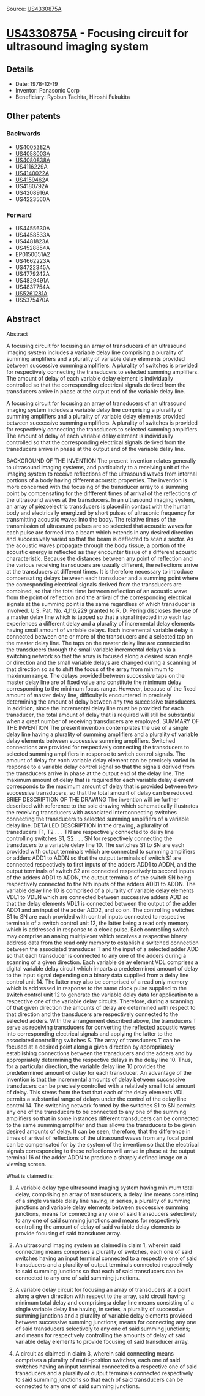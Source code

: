 Source: [US4330875A](https://patents.google.com/patent/US4330875A)

# [US4330875A](US4330875A.md) - Focusing circuit for ultrasound imaging system

## Details

* Date: 1978-12-19
* Inventor: Panasonic Corp
* Beneficiary: Ryobun Tachita, Hiroshi Fukukita

## Other patents

### Backwards
 * [US4005382A](US4005382A.md)
 * [US4058003A](US4058003A.md)
 * [US4080838A](US4080838A.md)
 * US4116229A
 * [US4140022A](US4140022A.md)
 * [US4159462](US4159462.md)A
 * US4180792A
 * US4208916A
 * US4223560A
### Forward
 * US4455630A
 * US4458533A
 * US4481823A
 * US4528854A
 * EP0150051A2
 * US4662223A
 * [US4722345A](US4722345A.md)
 * US4779242A
 * US4829491A
 * US4837754A
 * [US5261281A](US5261281A.md)
 * US5375470A
## Abstract

Abstract

A focusing circuit for focusing an array of transducers of an ultrasound imaging system includes a variable delay line comprising a plurality of summing amplifiers and a plurality of variable delay elements provided between successive summing amplifiers. A plurality of switches is provided for respectively connecting the transducers to selected summing amplifiers. The amount of delay of each variable delay element is individually controlled so that the corresponding electrical signals derived from the transducers arrive in phase at the output end of the variable delay line.



A focusing circuit for focusing an array of transducers of an ultrasound imaging system includes a variable delay line comprising a plurality of summing amplifiers and a plurality of variable delay elements provided between successive summing amplifiers. A plurality of switches is provided for respectively connecting the transducers to selected summing amplifiers. The amount of delay of each variable delay element is individually controlled so that the corresponding electrical signals derived from the transducers arrive in phase at the output end of the variable delay line.

BACKGROUND OF THE INVENTION
The present invention relates generally to ultrasound imaging systems, and particularly to a receiving unit of the imaging system to receive reflections of the ultrasound waves from internal portions of a body having different acoustic properties. The invention is more concerned with the focusing of the transducer array to a summing point by compensating for the diffferent times of arrival of the reflections of the ultrasound waves at the transducers.
In an ultrasound imaging system, an array of piezoelectric transducers is placed in contact with the human body and electrically energized by short pulses of ultrasonic frequency for transmitting acoustic waves into the body. The relative times of the transmission of ultrasound pulses are so selected that acoustic waves for each pulse are formed into a beam which extends in any desired direction and successively varied so that the beam is deflected to scan a sector. As the acoustic waves propagate through the body tissue, a portion of the acoustic energy is reflected as they encounter tissue of a different acoustic characteristic. Because the distances between any point of reflection and the various receiving transducers are usually different, the reflections arrive at the transducers at different times. It is therefore necessary to introduce compensating delays between each transducer and a summing point where the corresponding electrical signals derived from the transducers are combined, so that the total time between reflection of an acoustic wave from the point of reflection and the arrival of the corresponding electrical signals at the summing point is the same regardless of which transducer is involved.
U.S. Pat. No. 4,116,229 granted to R. D. Pering discloses the use of a master delay line which is tapped so that a signal injected into each tap experiences a different delay and a plurality of incremental delay elements having small amount of variable delays. Each incremental variable delay is connected between one or more of the transducers and a selected tap on the master delay line. The taps on the master delay line are connected to the transducers through the small variable incremental delays via a switching network so that the array is focused along a desired scan angle or direction and the small variable delays are changed during a scanning of that direction so as to shift the focus of the array from minimum to maximum range. The delays provided between successive taps on the master delay line are of fixed value and constitute the minimum delay corresponding to the minimum focus range. However, because of the fixed amount of master delay line, difficulty is encountered in precisely determining the amount of delay between any two successive transducers. In addition, since the incremental delay line must be provided for each transducer, the total amount of delay that is required will still be substantial when a great number of receiving transducers are employed.
SUMMARY OF THE INVENTION
The present invention contemplates the use of a single delay line having a plurality of summing amplifiers and a plurality of variable delay elements between successive summing amplifiers. Switched connections are provided for respectively connecting the transducers to selected summing amplifiers in response to switch control signals. The amount of delay for each variable delay element can be precisely varied in response to a variable delay control signal so that the signals derived from the transducers arrive in phase at the output end of the delay line. The maximum amount of delay that is required for each variable delay element corresponds to the maximum amount of delay that is provided between two successive transducers, so that the total amount of delay can be reduced.
BRIEF DESCRIPTION OF THE DRAWING
The invention will be further described with reference to the sole drawing which schematically illustrates the receiving transducers with associated interconnecting switches connecting the transducers to selected summing amplifiers of a variable delay line.
DETAILED DESCRIPTION
In the drawing, a plurality of transducers T1, T2 . . . TN are respectively connected to delay line controlling switches S1, S2 . . . SN for respectively connecting the transducers to a variable delay line 10. The switches S1 to SN are each provided with output terminals which are connected to summing amplifiers or adders ADD1 to ADDN so that the output terminals of switch S1 are connected respectively to first inputs of the adders ADD1 to ADDN, and the output terminals of switch S2 are connected respectively to second inputs of the adders ADD1 to ADDN, the output terminals of the switch SN being respectively connected to the Nth inputs of the adders ADD1 to ADDN. The variable delay line 10 is comprised of a plurality of variable delay elements VDL1 to VDLN which are connected between successive adders ADD so that the delay elements VDL1 is connected between the output of the adder ADD1 and an input of the adder ADD2, and so on. The controlling switches S1 to SN are each provided with control inputs connected to respective terminals of a switch control unit 12, the latter being a read only memory which is addressed in response to a clock pulse. Each controlling switch may comprise an analog multiplexer which receives a respective binary address data from the read only memory to establish a switched connection between the associated transducer T and the input of a selected adder ADD so that each transducer is connected to any one of the adders during a scanning of a given direction.
Each variable delay element VDL comprises a digital variable delay circuit which imparts a predetermined amount of delay to the input signal depending on a binary data supplied from a delay line control unit 14. The latter may also be comprised of a read only memory which is addressed in response to the same clock pulse supplied to the switch control unit 12 to generate the variable delay data for application to a respective one of the variable delay circuits. Therefore, during a scanning of that given direction the amounts of delay are determined with respect to that direction and the transducers are respectively connected to the selected adders.
With the arrangement described above, the transducers T serve as receiving transducers for converting the reflected acoustic waves into corresponding electrical signals and applying the latter to the associated controlling switches S. The array of transducers T can be focused at a desired point along a given direction by appropriately establishing connections between the transducers and the adders and by appropriately determining the respective delays in the delay line 10. Thus, for a particular direction, the variable delay line 10 provides the predetermined amount of delay for each transducer.
An advantage of the invention is that the incremental amounts of delay between successive transducers can be precisely controlled with a relatively small total amount of delay. This stems from the fact that each of the delay elements VDL permits a substantial range of delays under the control of the delay line control 14.
The switching network formed by the switches S1 to SN permits any one of the transducers to be connected to any one of the summing amplifiers so that in some instances different transducers can be connected to the same summing amplifier and thus allows the transducers to be given desired amounts of delay. It can be seen, therefore, that the difference in times of arrival of reflections of the ultrasound waves from any focal point can be compensated for by the system of the invention so that the electrical signals corresponding to these reflections will arrive in phase at the output terminal 16 of the adder ADDN to produce a sharply defined image on a viewing screen.

What is claimed is:
 
1. A variable delay type ultrasound imaging system having minimum total delay, comprising an array of transducers, a delay line means consisting of a single variable delay line having, in series, a plurality of summing junctions and variable delay elements between successive summing junctions, means for connecting any one of said transducers selectively to any one of said summing junctions and means for respectively controlling the amount of delay of said variable delay elements to provide focusing of said transducer array.

  
2. An ultrasound imaging system as claimed in claim 1, wherein said connecting means comprises a plurality of switches, each one of said switches having an input terminal connected to a respective one of said transducers and a plurality of output terminals connected respectively to said summing junctions so that each of said transducers can be connected to any one of said summing junctions.

  
3. A variable delay circuit for focusing an array of transducers at a point along a given direction with respect to the array, said circuit having minimum total delay and comprising:a delay line means consisting of a single variable delay line having, in series, a plurality of successive summing junctions and a plurality of variable delay elements provided between successive summing junctions; means for connecting any one of said transducers selectively to any one of said summing junctions; and means for respectively controlling the amounts of delay of said variable delay elements to provide focusing of said transducer array. 

  
4. A circuit as claimed in claim 3, wherein said connecting means comprises a plurality of multi-position switches, each one of said switches having an input terminal connected to a respective one of said transducers and a plurality of output terminals connected respectively to said summing junctions so that each of said transducers can be connected to any one of said summing junctions.